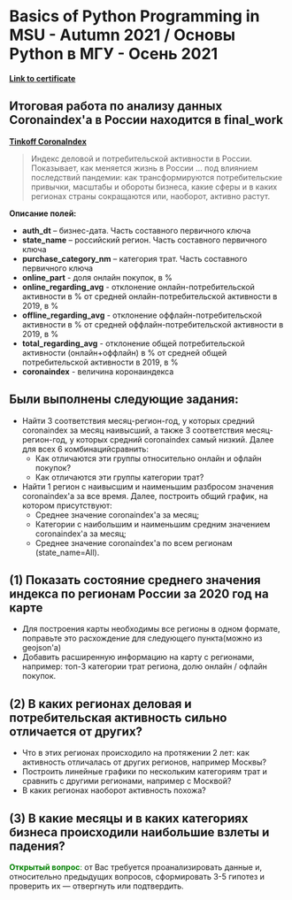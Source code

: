 # Basics of Python Programming in MSU - Autumn 2021 / Основы Python в МГУ - Осень 2021

**[Link to certificate](https://drive.google.com/file/d/1YIrroq_qH3uuRIcISHdHZuih2B9yCPOp/view?usp=sharing)** 
## Итоговая работа по анализу данных Coronaindex'a в России находится в final_work


**[Tinkoff CoronaIndex](https://index.tinkoff.ru/)** 
> Индекс деловой и потребительской активности в России. Показывает, как меняется жизнь в России ... под влиянием последствий пандемии: как трансформируются потребительские привычки, масштабы и обороты бизнеса, какие сферы и в каких регионах страны сокращаются или, наоборот, активно растут.


**Описание полей:**
* __auth_dt__ – бизнес-дата. Часть составного первичного ключа
* __state_name__ – российский регион. Часть составного первичного ключа
* __purchase_category_nm__ – категория трат. Часть составного первичного ключа
* __online_part__ - доля онлайн покупок, в %
* __online_regarding_avg__ - отклонение онлайн-потребительской активности в % от средней онлайн-потребительской активности в 2019, в %
* __offline_regarding_avg__ - отклонение оффлайн-потребительской активности в % от средней оффлайн-потребительской активности в 2019, в %
* __total_regarding_avg__ - отклонение  общей потребительской активности (онлайн+оффлайн) в % от средней общей потребительской активности в 2019, в %
* __coronaindex__ - величина коронаиндекса

## Были выполнены следующие задания:
* Найти 3 соответствия месяц-регион-год, у которых средний coronaindex за месяц наивысший, а также 3 соответствия месяц-регион-год, у которых средний coronaindex самый низкий. Далее для всех 6 комбинацийсравнить:
    * Как отличаются эти группы относительно онлайн и офлайн покупок? 
    * Как отличаются эти группы категории трат?
* Найти 1 регион с наивысшим и наименьшим разбросом значения coronaindex'a за все время. Далее, построить общий график, на котором присутствуют:
    * Среднее значение coronaindex'а за месяц;
    * Категории с наибольшим и наименьшим средним значением coronaindex'а за месяц;
    * Среднее значение coronaindex'а по всем регионам (state_name=All).
## (1) Показать состояние среднего значения индекса по регионам России за 2020 год на карте
* Для построения карты необходимы все регионы в одном формате, поправьте это расхождение для следующего пункта(можно из geojson'а)
* Добавить расширенную информацию на карту с регионами, например: топ-3 категории трат региона, долю онлайн / офлайн покупок.

## (2) В каких регионах деловая и потребительская активность сильно отличается от других?
* Что в этих регионах происходило на протяжении 2 лет: как активность отличалась от других регионов, например Москвы?
* Построить линейные графики по нескольким категориям трат и сравнить с другими регионами, например с Москвой?
* В каких регионах наоборот активность похожа? 

## (3) В какие месяцы и в каких категориях бизнеса происходили наибольшие взлеты и падения? 

<span style="color:green">__Открытый вопрос__:</span> от Вас требуется проанализировать данные и, относительно предыдущих вопросов, сформировать 3-5 гипотез и проверить их — отвергнуть или подтвердить.

